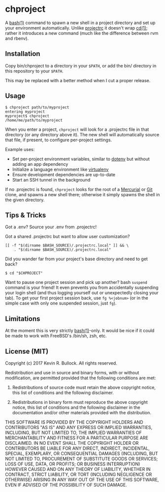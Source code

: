 # chproject

A [bash(1)][bash] command to spawn a new shell in a project directory
and set up your environment automatically. Unlike [projectrc][] it
doesn't wrap [cd(1)][cd]; rather it introduces a new command (much like
the difference between rvm and rbenv).

[bash]: https://linux.die.net/man/1/bash
[projectrc]: https://github.com/dukex/projectrc
[cd]: https://linux.die.net/man/1/builtin


## Installation

Copy bin/chproject to a directory in your `$PATH`, or add the bin/
directory in this repository to your `$PATH`.

This may be replaced with a better method when I cut a proper release.


## Usage

    $ chproject path/to/myproject
    entering myproject
    myproject$ chproject
    /home/me/path/to/myproject

When you enter a project, `chproject` will look for a .projectrc file in
that directory (or any directory above it). The new shell will
automatically source that file, if present, to configure per-project
settings.

Example uses:

* Set per-project environment variables, similar to [dotenv][] but
  without adding an app dependency
* Initialize a language environment like [virtualenv][]
* Ensure development dependencies are up-to-date
* Start an SSH tunnel in the background

If no .projectrc is found, `chproject` looks for the root of a
[Mercurial][] or [Git][] clone, and spawns a new shell there; otherwise
it simply spawns the shell in the given directory.

[dotenv]: https://github.com/bkeepers/dotenv
[virtualenv]: https://virtualenv.pypa.io/en/stable/
[Mercurial]: https://www.mercurial-scm.org/
[Git]: https://git-scm.com/


## Tips & Tricks

Got a .env? Source your .env from .projectrc!

Got a shared .projectrc but want to allow user customization?

    [[ -f "$(dirname $BASH_SOURCE)/.projectrc.local" ]] && \
        . "$(dirname $BASH_SOURCE)/.projectrc.local"

Did you wander far from your project's base directory and need to get back?

    $ cd "$CHPROJECT"

Want to pause one project session and pick up another? bash `suspend`
command is your friend! It even prevents you from accidentally
suspending your login shell (and thus logging yourself out or
unexpectedly closing your tab). To get your first project session back,
use `fg %<jobnum>` (or in the simple case with only one suspended
session, just `fg`).


## Limitations

At the moment this is very strictly [bash(1)][bash]-only. It would be
nice if it could be made to work with FreeBSD's /bin/sh, zsh, etc.


## License (MIT)

Copyright (c) 2017 Kevin R. Bullock. All rights reserved.

Redistribution and use in source and binary forms, with or without
modification, are permitted provided that the following conditions are
met:

1. Redistributions of source code must retain the above copyright
   notice, this list of conditions and the following disclaimer.

2. Redistributions in binary form must reproduce the above copyright
   notice, this list of conditions and the following disclaimer in the
   documentation and/or other materials provided with the distribution.

THIS SOFTWARE IS PROVIDED BY THE COPYRIGHT HOLDERS AND CONTRIBUTORS "AS
IS" AND ANY EXPRESS OR IMPLIED WARRANTIES, INCLUDING, BUT NOT LIMITED
TO, THE IMPLIED WARRANTIES OF MERCHANTABILITY AND FITNESS FOR A
PARTICULAR PURPOSE ARE DISCLAIMED. IN NO EVENT SHALL THE COPYRIGHT
HOLDER OR CONTRIBUTORS BE LIABLE FOR ANY DIRECT, INDIRECT, INCIDENTAL,
SPECIAL, EXEMPLARY, OR CONSEQUENTIAL DAMAGES (INCLUDING, BUT NOT LIMITED
TO, PROCUREMENT OF SUBSTITUTE GOODS OR SERVICES; LOSS OF USE, DATA, OR
PROFITS; OR BUSINESS INTERRUPTION) HOWEVER CAUSED AND ON ANY THEORY OF
LIABILITY, WHETHER IN CONTRACT, STRICT LIABILITY, OR TORT (INCLUDING
NEGLIGENCE OR OTHERWISE) ARISING IN ANY WAY OUT OF THE USE OF THIS
SOFTWARE, EVEN IF ADVISED OF THE POSSIBILITY OF SUCH DAMAGE.
